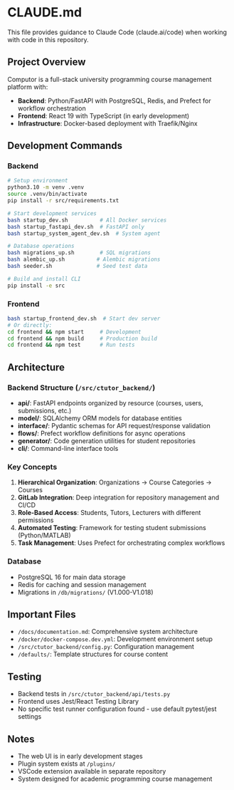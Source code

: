 # CLAUDE.md

This file provides guidance to Claude Code (claude.ai/code) when working with code in this repository.

## Project Overview

Computor is a full-stack university programming course management platform with:
- **Backend**: Python/FastAPI with PostgreSQL, Redis, and Prefect for workflow orchestration
- **Frontend**: React 19 with TypeScript (in early development)
- **Infrastructure**: Docker-based deployment with Traefik/Nginx

## Development Commands

### Backend
```bash
# Setup environment
python3.10 -m venv .venv
source .venv/bin/activate
pip install -r src/requirements.txt

# Start development services
bash startup_dev.sh          # All Docker services
bash startup_fastapi_dev.sh  # FastAPI only
bash startup_system_agent_dev.sh  # System agent

# Database operations
bash migrations_up.sh        # SQL migrations
bash alembic_up.sh          # Alembic migrations
bash seeder.sh              # Seed test data

# Build and install CLI
pip install -e src
```

### Frontend
```bash
bash startup_frontend_dev.sh  # Start dev server
# Or directly:
cd frontend && npm start     # Development
cd frontend && npm build     # Production build
cd frontend && npm test      # Run tests
```

## Architecture

### Backend Structure (`/src/ctutor_backend/`)
- **api/**: FastAPI endpoints organized by resource (courses, users, submissions, etc.)
- **model/**: SQLAlchemy ORM models for database entities
- **interface/**: Pydantic schemas for API request/response validation
- **flows/**: Prefect workflow definitions for async operations
- **generator/**: Code generation utilities for student repositories
- **cli/**: Command-line interface tools

### Key Concepts
1. **Hierarchical Organization**: Organizations → Course Categories → Courses
2. **GitLab Integration**: Deep integration for repository management and CI/CD
3. **Role-Based Access**: Students, Tutors, Lecturers with different permissions
4. **Automated Testing**: Framework for testing student submissions (Python/MATLAB)
5. **Task Management**: Uses Prefect for orchestrating complex workflows

### Database
- PostgreSQL 16 for main data storage
- Redis for caching and session management
- Migrations in `/db/migrations/` (V1.000-V1.018)

## Important Files
- `/docs/documentation.md`: Comprehensive system architecture
- `/docker/docker-compose.dev.yml`: Development environment setup
- `/src/ctutor_backend/config.py`: Configuration management
- `/defaults/`: Template structures for course content

## Testing
- Backend tests in `/src/ctutor_backend/api/tests.py`
- Frontend uses Jest/React Testing Library
- No specific test runner configuration found - use default pytest/jest settings

## Notes
- The web UI is in early development stages
- Plugin system exists at `/plugins/`
- VSCode extension available in separate repository
- System designed for academic programming course management